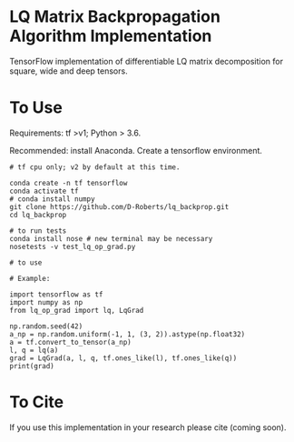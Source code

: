# LQ Matrix Backpropagation Algorithm Implementation

TensorFlow implementation of differentiable LQ matrix decomposition for square, wide and deep tensors.

# To Use
Requirements: tf >v1; Python > 3.6.

Recommended: install Anaconda. 
Create a tensorflow environment.

```
# tf cpu only; v2 by default at this time.

conda create -n tf tensorflow
conda activate tf
# conda install numpy
git clone https://github.com/D-Roberts/lq_backprop.git
cd lq_backprop

# to run tests
conda install nose # new terminal may be necessary
nosetests -v test_lq_op_grad.py 

# to use

# Example:

import tensorflow as tf 
import numpy as np 
from lq_op_grad import lq, LqGrad

np.random.seed(42)
a_np = np.random.uniform(-1, 1, (3, 2)).astype(np.float32)
a = tf.convert_to_tensor(a_np)
l, q = lq(a)
grad = LqGrad(a, l, q, tf.ones_like(l), tf.ones_like(q))
print(grad)
```

# To Cite

If you use this implementation in your research please cite (coming soon).